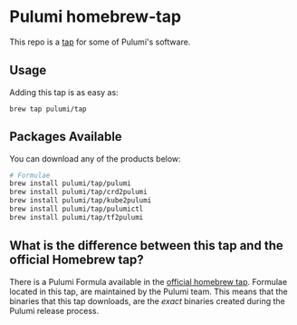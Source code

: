 # Pulumi homebrew-tap

This repo is a [tap](https://docs.brew.sh/Taps) for some of Pulumi's software.

## Usage

Adding this tap is as easy as:

```
brew tap pulumi/tap
```

## Packages Available

You can download any of the products below:

```sh
# Formulae
brew install pulumi/tap/pulumi
brew install pulumi/tap/crd2pulumi
brew install pulumi/tap/kube2pulumi
brew install pulumi/tap/pulumictl
brew install pulumi/tap/tf2pulumi
```

## What is the difference between this tap and the official Homebrew tap?

There is a Pulumi Formula available in the [official homebrew tap](https://github.com/Homebrew/homebrew-core). Formulae 
located in this tap, are maintained by the Pulumi team. This means that the binaries that this tap downloads, are the
*exact* binaries created during the Pulumi release process.